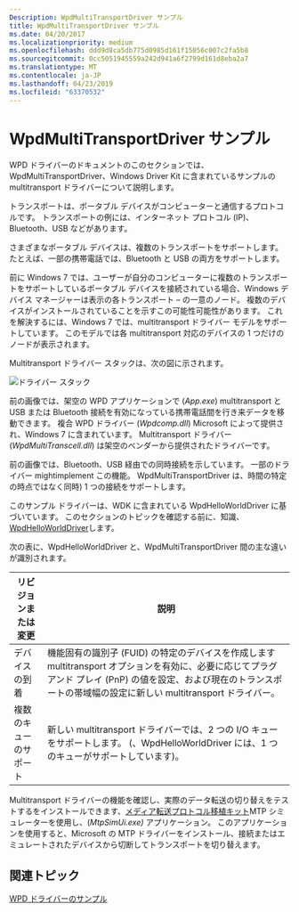 ```yaml
---
Description: WpdMultiTransportDriver サンプル
title: WpdMultiTransportDriver サンプル
ms.date: 04/20/2017
ms.localizationpriority: medium
ms.openlocfilehash: ddd9d8ca5db775d0985d161f15056c007c2fa5b8
ms.sourcegitcommit: 0cc5051945559a242d941a6f2799d161d8eba2a7
ms.translationtype: MT
ms.contentlocale: ja-JP
ms.lasthandoff: 04/23/2019
ms.locfileid: "63370532"
---
```

# <a name="the-wpdmultitransportdriver-sample"></a>WpdMultiTransportDriver サンプル


WPD ドライバーのドキュメントのこのセクションでは、WpdMultiTransportDriver、Windows Driver Kit に含まれているサンプルの multitransport ドライバーについて説明します。

トランスポートは、ポータブル デバイスがコンピューターと通信するプロトコルです。 トランスポートの例には、インターネット プロトコル (IP)、Bluetooth、USB などがあります。

さまざまなポータブル デバイスは、複数のトランスポートをサポートします。 たとえば、一部の携帯電話では、Bluetooth と USB の両方をサポートします。

前に Windows 7 では、ユーザーが自分のコンピューターに複数のトランスポートをサポートしているポータブル デバイスを接続されている場合、Windows デバイス マネージャーは表示の各トランスポート – の一意のノード。 複数のデバイスがインストールされていることを示すこの可能性可能性があります。 これを解決するには、Windows 7 では、multitransport ドライバー モデルをサポートしています。 このモデルでは各 multitransport 対応のデバイスの 1 つだけのノードが表示されます。

Multitransport ドライバー スタックは、次の図に示されます。

![ドライバー スタック](images/multi_trans_driver_stack.png)

前の画像では、架空の WPD アプリケーションで (*App.exe*) multitransport と USB または Bluetooth 接続を有効になっている携帯電話間を行き来データを移動できます。 複合 WPD ドライバー (*Wpdcomp.dll*) Microsoft によって提供され、Windows 7 に含まれています。 Multitransport ドライバー (*WpdMultiTranscell.dll*) は架空のベンダーから提供されたドライバーです。

前の画像では、Bluetooth、USB 経由での同時接続を示しています。 一部のドライバー mightimplement この機能。 WpdMultiTransportDriver は、時間の特定の時点ではなく同時) 1 つの接続をサポートします。

このサンプル ドライバーは、WDK に含まれている WpdHelloWorldDriver に基づいています。 このセクションのトピックを確認する前に、知識、 [WpdHelloWorldDriver](the-sample-driver-architecture.md)します。

次の表に、WpdHelloWorldDriver と、WpdMultiTransportDriver 間の主な違いが識別されます。

| リビジョンまたは変更     | 説明                                                                                                                                                                                                                   |
|------------------------|-------------------------------------------------------------------------------------------------------------------------------------------------------------------------------------------------------------------------------|
| デバイスの到着         | 機能固有の識別子 (FUID) の特定のデバイスを作成します multitransport オプションを有効に、必要に応じてプラグ アンド プレイ (PnP) の値を設定、および現在のトランスポートの帯域幅の設定に新しい multitransport ドライバー。 |
| 複数のキューのサポート | 新しい multitransport ドライバーでは、2 つの I/O キューをサポートします。 (、WpdHelloWorldDriver には、1 つのキューがサポートしています)。                                                                                                                     |

 

Multitransport ドライバーの機能を確認し、実際のデータ転送の切り替えをテストするをインストールできます、[メディア転送プロトコル移植キット](https://www.microsoft.com/download/details.aspx?id=19153)MTP シミュレーターを使用し、(*MtpSimUi.exe)* アプリケーション。 このアプリケーションを使用すると、Microsoft の MTP ドライバーをインストール、接続またはエミュレートされたデバイスから切断してトランスポートを切り替えます。

## <a name="span-idrelatedtopicsspanrelated-topics"></a><span id="related_topics"></span>関連トピック


[WPD ドライバーのサンプル](the-wpd-driver-samples.md)

 

 





